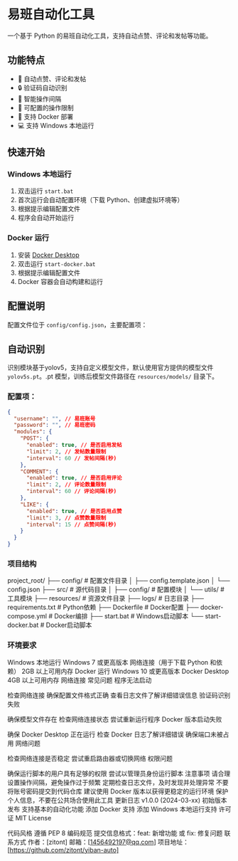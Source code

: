 # 易班自动化工具

一个基于 Python 的易班自动化工具，支持自动点赞、评论和发帖等功能。

## 功能特点

- 🚀 自动点赞、评论和发帖
- 🔒 验证码自动识别
- 🎯 智能操作间隔
- 📝 可配置的操作限制
- 🐳 支持 Docker 部署
- 💻 支持 Windows 本地运行

## 快速开始

### Windows 本地运行

1. 双击运行 `start.bat`
2. 首次运行会自动配置环境（下载 Python、创建虚拟环境等）
3. 根据提示编辑配置文件
4. 程序会自动开始运行

### Docker 运行

1. 安装 [Docker Desktop](https://www.docker.com/products/docker-desktop)
2. 双击运行 `start-docker.bat`
3. 根据提示编辑配置文件
4. Docker 容器会自动构建和运行

## 配置说明

配置文件位于 `config/config.json`，主要配置项：

## 自动识别

识别模块基于yolov5，支持自定义模型文件，默认使用官方提供的模型文件 `yolov5s.pt`。.pt 模型，训练后模型文件路径在 `resources/models/` 目录下。
### 配置项：


```json
{
  "username": "", // 易班账号
  "password": "", // 易班密码
  "modules": {
    "POST": {
      "enabled": true, // 是否启用发帖
      "limit": 2, // 发帖数量限制
      "interval": 60 // 发帖间隔(秒)
    },
    "COMMENT": {
      "enabled": true, // 是否启用评论
      "limit": 2, // 评论数量限制
      "interval": 60 // 评论间隔(秒)
    },
    "LIKE": {
      "enabled": true, // 是否启用点赞
      "limit": 3, // 点赞数量限制
      "interval": 15 // 点赞间隔(秒)
    }
  }
}
```
 ### 项目结构

project_root/
├── config/ # 配置文件目录
│   ├── config.template.json
│   └── config.json
├── src/ # 源代码目录
│   ├── config/ # 配置模块
│   └── utils/ # 工具模块
├── resources/ # 资源文件目录
├── logs/ # 日志目录
├── requirements.txt # Python依赖
├── Dockerfile # Docker配置
├── docker-compose.yml # Docker编排
├── start.bat # Windows启动脚本
└── start-docker.bat # Docker启动脚本

### 环境要求
Windows 本地运行
Windows 7 或更高版本
网络连接（用于下载 Python 和依赖）
2GB 以上可用内存
Docker 运行
Windows 10 或更高版本
Docker Desktop
4GB 以上可用内存
网络连接
常见问题
程序无法启动

检查网络连接
确保配置文件格式正确
查看日志文件了解详细错误信息
验证码识别失败

确保模型文件存在
检查网络连接状态
尝试重新运行程序
Docker 版本启动失败

确保 Docker Desktop 正在运行
检查 Docker 日志了解详细错误
确保端口未被占用
网络问题

检查网络连接是否稳定
尝试重启路由器或切换网络
权限问题

确保运行脚本的用户具有足够的权限
尝试以管理员身份运行脚本
注意事项
请合理设置操作间隔，避免操作过于频繁
定期检查日志文件，及时发现并处理异常
不要将账号密码提交到代码仓库
建议使用 Docker 版本以获得更稳定的运行环境
保护个人信息，不要在公共场合使用此工具
更新日志
v1.0.0 (2024-03-xx)
初始版本发布
支持基本的自动化功能
添加 Docker 支持
添加 Windows 本地运行支持
许可证
MIT License



代码风格
遵循 PEP 8 编码规范
提交信息格式：feat: 新增功能 或 fix: 修复问题
联系方式
作者：[zitont]
邮箱：[1456492197@qq.com]
项目地址：[https://github.com/zitont/yiban-auto]